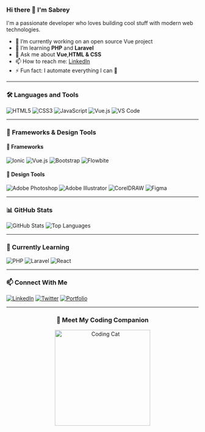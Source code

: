 ### Hi there 👋 I'm Sabrey

I'm a passionate developer who loves building cool stuff with modern web technologies.

- 🔭 I’m currently working on an open source Vue project
- 🌱 I’m learning **PHP** and **Laravel**
- 💬 Ask me about **Vue**,**HTML & CSS**
- 📫 How to reach me: [LinkedIn]()
- ⚡ Fun fact: I automate everything I can 🤖

---

### 🛠️ Languages and Tools

![HTML5](https://img.shields.io/badge/-HTML5-E34F26?style=flat-square&logo=html5&logoColor=white)
![CSS3](https://img.shields.io/badge/-CSS3-1572B6?style=flat-square&logo=css3&logoColor=white)
![JavaScript](https://img.shields.io/badge/-JavaScript-F7DF1E?style=flat-square&logo=javascript&logoColor=black)
![Vue.js](https://img.shields.io/badge/-Vue.js-4FC08D?style=flat-square&logo=vue.js&logoColor=white)
![VS Code](https://img.shields.io/badge/-VS%20Code-007ACC?style=flat-square&logo=visual-studio-code&logoColor=white)

---
### 🧩 Frameworks & Design Tools

#### 🚀 Frameworks
![Ionic](https://img.shields.io/badge/-Ionic-3880FF?style=flat-square&logo=ionic&logoColor=white)
![Vue.js](https://img.shields.io/badge/-Vue.js-4FC08D?style=flat-square&logo=vue.js&logoColor=white)
![Bootstrap](https://img.shields.io/badge/-Bootstrap-7952B3?style=flat-square&logo=bootstrap&logoColor=white)
![Flowbite](https://img.shields.io/badge/-Flowbite-3B82F6?style=flat-square&logo=tailwind-css&logoColor=white)

#### 🎨 Design Tools
![Adobe Photoshop](https://img.shields.io/badge/-Photoshop-31A8FF?style=flat-square&logo=adobe-photoshop&logoColor=white)
![Adobe Illustrator](https://img.shields.io/badge/-Illustrator-FF9A00?style=flat-square&logo=adobe-illustrator&logoColor=white)
![CorelDRAW](https://img.shields.io/badge/-CorelDRAW-00B388?style=flat-square&logo=coreldraw&logoColor=white)
![Figma](https://img.shields.io/badge/-Figma-F24E1E?style=flat-square&logo=figma&logoColor=white)

---

### 📊 GitHub Stats

![GitHub Stats](https://github-readme-stats.vercel.app/api?username=yourusername&show_icons=true&theme=radical)
![Top Languages](https://github-readme-stats.vercel.app/api/top-langs/?username=yourusername&layout=compact&theme=radical)

---

### 🌱 Currently Learning

![PHP](https://img.shields.io/badge/-PHP-777BB4?style=flat-square&logo=php&logoColor=white)
![Laravel](https://img.shields.io/badge/-Laravel-FF2D20?style=flat-square&logo=laravel&logoColor=white)
![React](https://img.shields.io/badge/-React-61DAFB?style=flat-square&logo=react&logoColor=black)

---

### 📫 Connect With Me

[![LinkedIn](https://img.shields.io/badge/-LinkedIn-blue?style=flat-square&logo=linkedin&logoColor=white)](https://linkedin.com/in/yourprofile)
[![Twitter](https://img.shields.io/badge/-Twitter-1DA1F2?style=flat-square&logo=twitter&logoColor=white)](https://twitter.com/yourusername)
[![Portfolio](https://img.shields.io/badge/-Portfolio-000?style=flat-square&logo=firefox&logoColor=white)](https://yourwebsite.com)

---
<h3 align="center">🐾 Meet My Coding Companion</h3>
<p align="center">
  <img src="https://media.giphy.com/media/JIX9t2j0ZTN9S/giphy.gif" width="250" alt="Coding Cat" />
</p>
